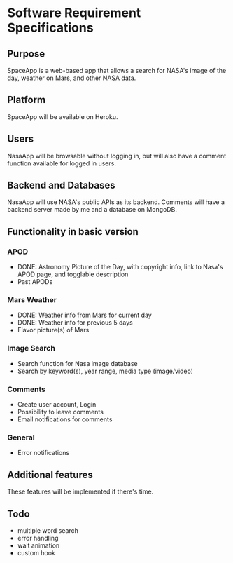 # Software Requirement Specifications

## Purpose

SpaceApp is a web-based app that allows a search for NASA's image of the day, weather on Mars, and other NASA data.

## Platform

SpaceApp will be available on Heroku.

## Users

NasaApp will be browsable without logging in, but will also have a comment function available for logged in users.

## Backend and Databases

NasaApp will use NASA's public APIs as its backend. Comments will have a backend server made by me and a database on MongoDB.

## Functionality in basic version
### APOD
- DONE: Astronomy Picture of the Day, with copyright info, link to Nasa's APOD page, and togglable description
- Past APODs

### Mars Weather
- DONE: Weather info from Mars for current day
- DONE: Weather info for previous 5 days
- Flavor picture(s) of Mars

### Image Search
- Search function for Nasa image database
- Search by keyword(s), year range, media type (image/video)

### Comments
- Create user account, Login
- Possibility to leave comments
- Email notifications for comments

### General
- Error notifications

## Additional features
These features will be implemented if there's time.

## Todo
- multiple word search
- error handling
- wait animation
- custom hook